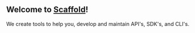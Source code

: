 ##  Welcome to [Scaffold](https://www.scaffold-api.com)!

We create tools to help you, develop and maintain API's, SDK's, and CLI's. 

